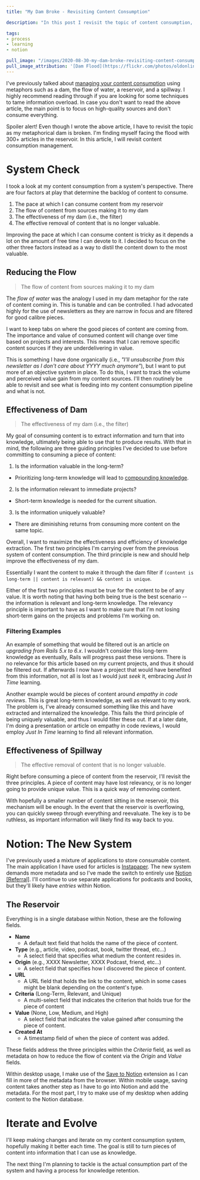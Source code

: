 ```yaml
---
title: "My Dam Broke - Revisiting Content Consumption"

description: "In this post I revisit the topic of content consumption, adding new criteria to my selection process. I also discuss using a new tool (spoiler...it's Notion) to hold the content."

tags:
- process
- learning
- notion

pull_image: "/images/2020-08-30-my-dam-broke-revisiting-content-consumption/dam.jpg"
pull_image_attribution: '[Dam Flood](https://flickr.com/photos/oldonliner/2708116493 "Dam Flood") by [OldOnliner](https://flickr.com/people/oldonliner) is licensed under [CC BY-NC-ND](https://creativecommons.org/licenses/by-nc-nd/2.0/)'
---
```


I've previously talked about [managing your content consumption](/consuming-content-and-managing-the-flood) using metaphors such as a dam, the flow of water, a reservoir, and a spillway. I highly recommend reading through if you are looking for some techniques to tame information overload. In case you don't want to read the above article, the main point is to focus on high-quality sources and don't consume everything.

Spoiler alert! Even though I wrote the above article, I have to revisit the topic as my metaphorical dam is broken. I'm finding myself facing the flood with 300+ articles in the reservoir. In this article, I will revisit content consumption management.

# System Check

I took a look at my content consumption from a system's perspective. There are four factors at play that determine the backlog of content to consume.

1. The pace at which I can consume content from my reservoir
2. The flow of content from sources making it to my dam
3. The effectiveness of my dam (i.e., the filter)
4. The effective removal of content that is no longer valuable.

Improving the pace at which I can consume content is tricky as it depends a lot on the amount of free time I can devote to it. I decided to focus on the other three factors instead as a way to distil the content down to the most valuable.

## Reducing the Flow

> The flow of content from sources making it to my dam

The _flow of water_ was the analogy I used in my dam metaphor for the rate of content coming in. This is tunable and can be controlled. I had advocated highly for the use of newsletters as they are narrow in focus and are filtered for good calibre pieces.

I want to keep tabs on where the good pieces of content are coming from. The importance and value of consumed content will change over time based on projects and interests. This means that I can remove specific content sources if they are underdelivering in value.

This is something I have done organically (i.e., _"I'll unsubscribe from this newsletter as I don't care about YYYY much anymore"_), but I want to put more of an objective system in place. To do this, I want to track the volume and perceived value gain from my content sources. I'll then routinely be able to revisit and see what is feeding into my content consumption pipeline and what is not.

## Effectiveness of Dam

> The effectiveness of my dam (i.e., the filter)

My goal of consuming content is to extract information and turn that into knowledge, ultimately being able to use that to produce results. With that in mind, the following are three guiding principles I've decided to use before committing to consuming a piece of content:

1. Is the information valuable in the long-term?
  - Prioritizing long-term knowledge will lead to [compounding knowledge](https://fs.blog/2019/02/compounding-knowledge/).
2. Is the information relevant to immediate projects?
  - Short-term knowledge is needed for the current situation.
3. Is the information uniquely valuable?
  - There are diminishing returns from consuming more content on the same topic.

Overall, I want to maximize the effectiveness and efficiency of knowledge extraction. The first two principles I'm carrying over from the previous system of content consumption. The third principle is new and should help improve the effectiveness of my dam.

Essentially I want the content to make it through the dam filter if `(content is long-term || content is relevant) && content is unique`.

Either of the first two principles must be true for the content to be of any value. It is worth noting that having both being true is the best scenario -- the information is relevant and long-term knowledge. The relevancy principle is important to have as I want to make sure that I'm not losing short-term gains on the projects and problems I'm working on.

### Filtering Examples

An example of something that would be filtered out is an article on _upgrading from Rails 5.x to 6.x_. I wouldn't consider this long-term knowledge as eventually, Rails will progress past these versions. There is no relevance for this article based on my current projects, and thus it should be filtered out. If afterwards I now have a project that would have benefited from this information, not all is lost as I would just _seek_ it, embracing _Just In Time_ learning.

Another example would be pieces of content around _empathy in code reviews_. This is great long-term knowledge, as well as relevant to my work. The problem is, I've already consumed something like this and have extracted and internalized the knowledge. This fails the third principle of being uniquely valuable, and thus I would filter these out. If at a later date, I'm doing a presentation or article on empathy in code reviews, I would employ _Just In Time_ learning to find all relevant information.

## Effectiveness of Spillway

> The effective removal of content that is no longer valuable.

Right before consuming a piece of content from the reservoir, I'll revisit the three principles. A piece of content may have lost relevancy, or is no longer going to provide unique value. This is a quick way of removing content.

With hopefully a smaller number of content sitting in the reservoir, this mechanism will be enough. In the event that the reservoir is overflowing, you can quickly sweep through everything and reevaluate. The key is to be ruthless, as important information will likely find its way back to you.

# Notion: The New System

I've previously used a mixture of applications to store consumable content. The main application I have used for articles is [Instapaper](https://www.instapaper.com). The new system demands more metadata and so I've made the switch to entirely use [Notion [Referral]](https://www.notion.so/?r=6b8d609eb50943419db4d87c67fa558e). I'll continue to use separate applications for podcasts and books, but they'll likely have _entries_ within Notion.

## The Reservoir

Everything is in a single database within Notion, these are the following fields.

- **Name**
  - A default text field that holds the name of the piece of content.
- **Type** (e.g., article, video, podcast, book, twitter thread, etc...)
  - A select field that specifies what medium the content resides in.
- **Origin** (e.g., XXXX Newsletter, XXXX Podcast, friend, etc...)
  - A select field that specifies how I discovered the piece of content.
- **URL**
  - A URL field that holds the link to the content, which in some cases might be blank depending on the content's type.
- **Criteria** (Long-Term, Relevant, and Unique)
  - A multi-select field that indicates the criterion that holds true for the piece of content
- **Value** (None, Low, Medium, and High)
  - A select field that indicates the value gained after consuming the piece of content.
- **Created At**
  - A timestamp field of when the piece of content was added.

These fields address the three principles within the _Criteria_ field, as well as metadata on how to reduce the flow of content via the _Origin_ and _Value_ fields.

Within desktop usage, I make use of the [Save to Notion](https://chrome.google.com/webstore/detail/save-to-notion/ldmmifpegigmeammaeckplhnjbbpccmm) extension as I can fill in more of the metadata from the browser. Within mobile usage, saving content takes another step as I have to go into Notion and add the metadata. For the most part, I try to make use of my desktop when adding content to the Notion database.

# Iterate and Evolve

I'll keep making changes and iterate on my content consumption system, hopefully making it better each time. The goal is still to turn pieces of content into information that I can use as knowledge.

The next thing I'm planning to tackle is the actual consumption part of the system and having a process for knowledge retention.
